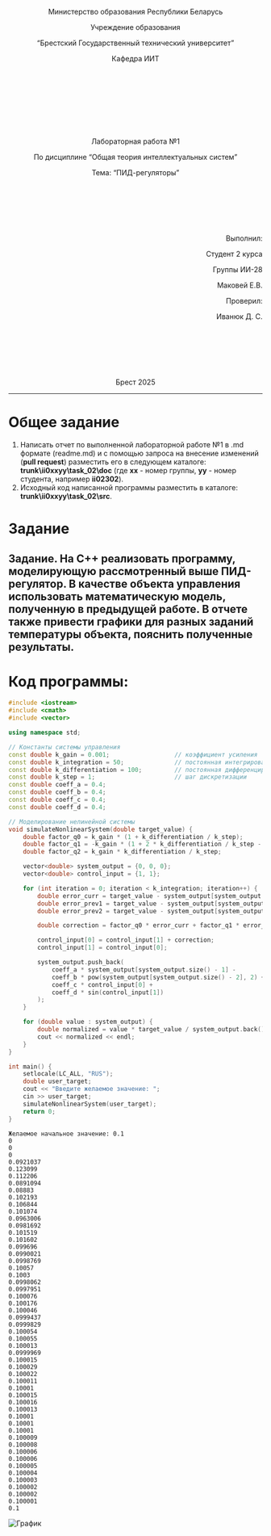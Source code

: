 <p align="center"> Министерство образования Республики Беларусь</p>
<p align="center">Учреждение образования</p>
<p align="center">“Брестский Государственный технический университет”</p>
<p align="center">Кафедра ИИТ</p>
<br><br><br><br><br><br><br>
<p align="center">Лабораторная работа №1</p>
<p align="center">По дисциплине “Общая теория интеллектуальных систем”</p>
<p align="center">Тема: “ПИД-регуляторы”</p>
<br><br><br><br><br>
<p align="right">Выполнил:</p>
<p align="right">Студент 2 курса</p>
<p align="right">Группы ИИ-28</p>
<p align="right">Маковей Е.В.</p>
<p align="right">Проверил:</p>
<p align="right">Иванюк Д. С.</p>
<br><br><br><br><br>
<p align="center">Брест 2025</p>

<hr>

# Общее задание #
1. Написать отчет по выполненной лабораторной работе №1 в .md формате (readme.md) и с помощью запроса на внесение изменений (**pull request**) разместить его в следующем каталоге: **trunk\ii0xxyy\task_02\doc** (где **xx** - номер группы, **yy** - номер студента, например **ii02302**).
2. Исходный код написанной программы разместить в каталоге: **trunk\ii0xxyy\task_02\src**.

# Задание #
Задание. На C++ реализовать программу, моделирующую рассмотренный выше ПИД-регулятор. В качестве объекта управления использовать математическую модель, полученную в предыдущей работе. В отчете также привести графики для разных заданий температуры объекта, пояснить полученные результаты.
---
# Код программы: #
```C++
#include <iostream>
#include <cmath>
#include <vector>

using namespace std;

// Константы системы управления
const double k_gain = 0.001;                  // коэффициент усиления
const double k_integration = 50;              // постоянная интегрирования
const double k_differentiation = 100;         // постоянная дифференцирования
const double k_step = 1;                      // шаг дискретизации
const double coeff_a = 0.4;
const double coeff_b = 0.4;
const double coeff_c = 0.4;
const double coeff_d = 0.4;

// Моделирование нелинейной системы
void simulateNonlinearSystem(double target_value) {
    double factor_q0 = k_gain * (1 + k_differentiation / k_step);
    double factor_q1 = -k_gain * (1 + 2 * k_differentiation / k_step - k_step / k_integration);
    double factor_q2 = k_gain * k_differentiation / k_step;

    vector<double> system_output = {0, 0, 0};
    vector<double> control_input = {1, 1};

    for (int iteration = 0; iteration < k_integration; iteration++) {
        double error_curr = target_value - system_output[system_output.size() - 1];
        double error_prev1 = target_value - system_output[system_output.size() - 2];
        double error_prev2 = target_value - system_output[system_output.size() - 3];

        double correction = factor_q0 * error_curr + factor_q1 * error_prev1 + factor_q2 * error_prev2;

        control_input[0] = control_input[1] + correction;
        control_input[1] = control_input[0];

        system_output.push_back(
            coeff_a * system_output[system_output.size() - 1] -
            coeff_b * pow(system_output[system_output.size() - 2], 2) +
            coeff_c * control_input[0] +
            coeff_d * sin(control_input[1])
        );
    }

    for (double value : system_output) {
        double normalized = value * target_value / system_output.back();
        cout << normalized << endl;
    }
}

int main() {
    setlocale(LC_ALL, "RUS");
    double user_target;
    cout << "Введите желаемое значение: ";
    cin >> user_target;
    simulateNonlinearSystem(user_target);
    return 0;
}

```     
```
Желаемое начальное значение: 0.1
0
0
0
0.0921037
0.123099
0.112206
0.0891094
0.08883
0.102193
0.106844
0.101074
0.0963006
0.0981692
0.101519
0.101602
0.099696
0.0990021
0.0998769
0.10057
0.1003
0.0998062
0.0997951
0.100076
0.100176
0.100046
0.0999437
0.0999829
0.100054
0.100055
0.100013
0.0999969
0.100015
0.100029
0.100022
0.100011
0.10001
0.100015
0.100016
0.100013
0.10001
0.10001
0.10001
0.100009
0.100008
0.100006
0.100006
0.100005
0.100004
0.100003
0.100002
0.100002
0.100001
0.1
```
![График](./unliner.png)
